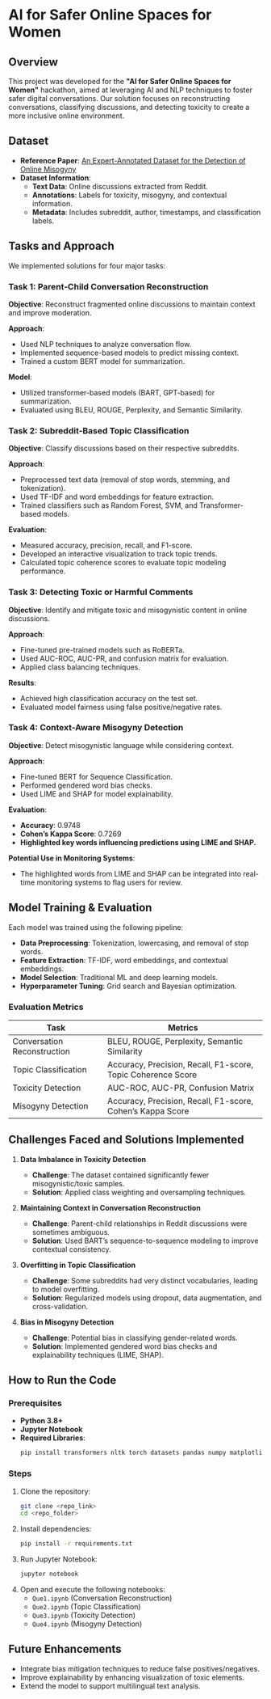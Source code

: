 # AI for Safer Online Spaces for Women

## Overview
This project was developed for the **"AI for Safer Online Spaces for Women"** hackathon, aimed at leveraging AI and NLP techniques to foster safer digital conversations. Our solution focuses on reconstructing conversations, classifying discussions, and detecting toxicity to create a more inclusive online environment.

## Dataset
- **Reference Paper**: [An Expert-Annotated Dataset for the Detection of Online Misogyny](https://github.com/ellamguest/online-misogyny-eacl2021)
- **Dataset Information**:
  - **Text Data**: Online discussions extracted from Reddit.
  - **Annotations**: Labels for toxicity, misogyny, and contextual information.
  - **Metadata**: Includes subreddit, author, timestamps, and classification labels.

## Tasks and Approach
We implemented solutions for four major tasks:

### Task 1: Parent-Child Conversation Reconstruction
**Objective**: Reconstruct fragmented online discussions to maintain context and improve moderation.

**Approach**:
- Used NLP techniques to analyze conversation flow.
- Implemented sequence-based models to predict missing context.
- Trained a custom BERT model for summarization.

**Model**:
- Utilized transformer-based models (BART, GPT-based) for summarization.
- Evaluated using BLEU, ROUGE, Perplexity, and Semantic Similarity.

### Task 2: Subreddit-Based Topic Classification
**Objective**: Classify discussions based on their respective subreddits.

**Approach**:
- Preprocessed text data (removal of stop words, stemming, and tokenization).
- Used TF-IDF and word embeddings for feature extraction.
- Trained classifiers such as Random Forest, SVM, and Transformer-based models.

**Evaluation**:
- Measured accuracy, precision, recall, and F1-score.
- Developed an interactive visualization to track topic trends.
- Calculated topic coherence scores to evaluate topic modeling performance.

### Task 3: Detecting Toxic or Harmful Comments
**Objective**: Identify and mitigate toxic and misogynistic content in online discussions.

**Approach**:
- Fine-tuned pre-trained models such as RoBERTa.
- Used AUC-ROC, AUC-PR, and confusion matrix for evaluation.
- Applied class balancing techniques.

**Results**:
- Achieved high classification accuracy on the test set.
- Evaluated model fairness using false positive/negative rates.

### Task 4: Context-Aware Misogyny Detection
**Objective**: Detect misogynistic language while considering context.

**Approach**:
- Fine-tuned BERT for Sequence Classification.
- Performed gendered word bias checks.
- Used LIME and SHAP for model explainability.

**Evaluation**:
- **Accuracy**: 0.9748
- **Cohen’s Kappa Score**: 0.7269
- **Highlighted key words influencing predictions using LIME and SHAP.**

**Potential Use in Monitoring Systems**:
- The highlighted words from LIME and SHAP can be integrated into real-time monitoring systems to flag users for review.

## Model Training & Evaluation
Each model was trained using the following pipeline:

- **Data Preprocessing**: Tokenization, lowercasing, and removal of stop words.
- **Feature Extraction**: TF-IDF, word embeddings, and contextual embeddings.
- **Model Selection**: Traditional ML and deep learning models.
- **Hyperparameter Tuning**: Grid search and Bayesian optimization.

### Evaluation Metrics
| Task | Metrics |
|------|---------|
| Conversation Reconstruction | BLEU, ROUGE, Perplexity, Semantic Similarity |
| Topic Classification | Accuracy, Precision, Recall, F1-score, Topic Coherence Score |
| Toxicity Detection | AUC-ROC, AUC-PR, Confusion Matrix |
| Misogyny Detection | Accuracy, Precision, Recall, F1-score, Cohen’s Kappa Score |

## Challenges Faced and Solutions Implemented
1. **Data Imbalance in Toxicity Detection**
   - **Challenge**: The dataset contained significantly fewer misogynistic/toxic samples.
   - **Solution**: Applied class weighting and oversampling techniques.

2. **Maintaining Context in Conversation Reconstruction**
   - **Challenge**: Parent-child relationships in Reddit discussions were sometimes ambiguous.
   - **Solution**: Used BART’s sequence-to-sequence modeling to improve contextual consistency.

3. **Overfitting in Topic Classification**
   - **Challenge**: Some subreddits had very distinct vocabularies, leading to model overfitting.
   - **Solution**: Regularized models using dropout, data augmentation, and cross-validation.

4. **Bias in Misogyny Detection**
   - **Challenge**: Potential bias in classifying gender-related words.
   - **Solution**: Implemented gendered word bias checks and explainability techniques (LIME, SHAP).

## How to Run the Code
### Prerequisites
- **Python 3.8+**
- **Jupyter Notebook**
- **Required Libraries**:
  ```sh
  pip install transformers nltk torch datasets pandas numpy matplotlib seaborn scikit-learn gensim plotly wordcloud shap lime tqdm
  ```

### Steps
1. Clone the repository:
   ```sh
   git clone <repo_link>
   cd <repo_folder>
   ```
2. Install dependencies:
   ```sh
   pip install -r requirements.txt
   ```
3. Run Jupyter Notebook:
   ```sh
   jupyter notebook
   ```
4. Open and execute the following notebooks:
   - `Que1.ipynb` (Conversation Reconstruction)
   - `Que2.ipynb` (Topic Classification)
   - `Que3.ipynb` (Toxicity Detection)
   - `Que4.ipynb` (Misogyny Detection)

## Future Enhancements
- Integrate bias mitigation techniques to reduce false positives/negatives.
- Improve explainability by enhancing visualization of toxic elements.
- Extend the model to support multilingual text analysis.
